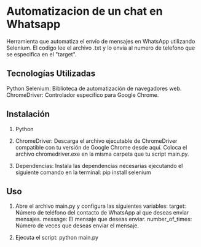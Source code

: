 # Automatizacion de un chat en Whatsapp

Herramienta que automatiza el envío de mensajes en WhatsApp utilizando Selenium. El codigo lee el archivo .txt y lo envia al numero de telefono que se especifica en el "target". 

## Tecnologías Utilizadas

Python
Selenium: Biblioteca de automatización de navegadores web.
ChromeDriver: Controlador específico para Google Chrome.


## Instalación

1. Python

2. ChromeDriver:
Descarga el archivo ejecutable de ChromeDriver compatible con tu versión de Google Chrome desde aquí.
Coloca el archivo chromedriver.exe en la misma carpeta que tu script main.py.

3. Dependencias:
Instala las dependencias necesarias ejecutando el siguiente comando en la terminal:
pip install selenium

## Uso

1. Abre el archivo main.py y configura las siguientes variables:
target: Número de teléfono del contacto de WhatsApp al que deseas enviar mensajes.
message: El mensaje que deseas enviar.
number_of_times: Número de veces que deseas enviar el mensaje.

2. Ejecuta el script:
python main.py

